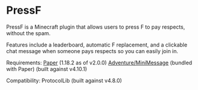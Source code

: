 # PressF

PressF is a Minecraft plugin that allows users to press F to pay respects, without the spam.

Features include a leaderboard, automatic F replacement, and a clickable chat message when someone pays respects so you can easily join in.

Requirements:
[Paper](https://github.com/PaperMC/Paper) (1.18.2 as of v2.0.0) 
[Adventure/MiniMessage](https://github.com/KyoriPowered/adventure) (bundled with Paper) (built against v4.10.1)

Compatibility:
ProtocolLib (built against v4.8.0)
